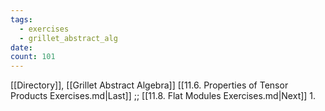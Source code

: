 ```yaml
---
tags:
  - exercises
  - grillet_abstract_alg
date:
count: 101
---
```

[[Directory]], [[Grillet Abstract Algebra]]
[[11.6. Properties of Tensor Products Exercises.md|Last]] ;; [[11.8. Flat Modules Exercises.md|Next]]
1. 
